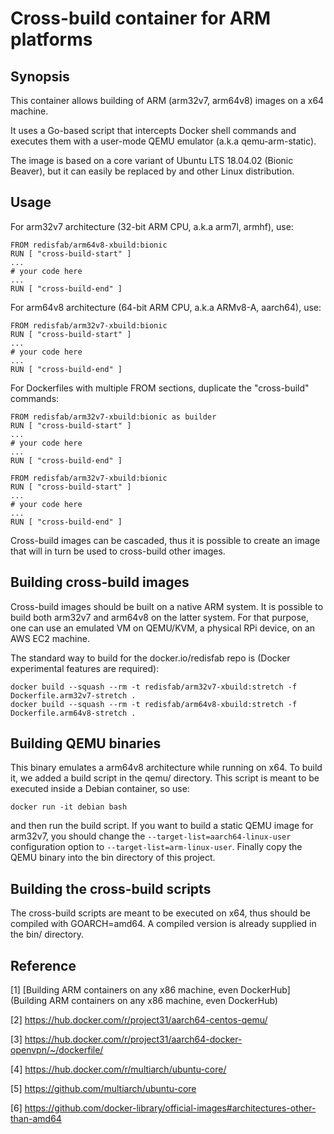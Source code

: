 # Cross-build container for ARM platforms

## Synopsis

This container allows building of ARM (arm32v7, arm64v8) images on a x64 machine.

It uses a Go-based script that intercepts Docker shell commands and executes them with a user-mode QEMU emulator (a.k.a qemu-arm-static).

The image is based on a core variant of Ubuntu LTS 18.04.02 (Bionic Beaver), but it can easily be replaced by and other Linux distribution.

## Usage

For arm32v7 architecture (32-bit ARM CPU, a.k.a arm7l, armhf), use:

```
FROM redisfab/arm64v8-xbuild:bionic
RUN [ "cross-build-start" ]
...
# your code here
...
RUN [ "cross-build-end" ]
```

For arm64v8 architecture (64-bit ARM CPU, a.k.a ARMv8-A, aarch64), use:

```
FROM redisfab/arm32v7-xbuild:bionic
RUN [ "cross-build-start" ]
...
# your code here
...
RUN [ "cross-build-end" ]
```

For Dockerfiles with multiple FROM sections, duplicate the "cross-build" commands:

```
FROM redisfab/arm32v7-xbuild:bionic as builder
RUN [ "cross-build-start" ]
...
# your code here
...
RUN [ "cross-build-end" ]

FROM redisfab/arm32v7-xbuild:bionic
RUN [ "cross-build-start" ]
...
# your code here
...
RUN [ "cross-build-end" ]
```

Cross-build images can be cascaded, thus it is possible to create an image that will in turn be used to cross-build other images.

## Building cross-build images

Cross-build images should be built on a native ARM system. It is possible to build both arm32v7 and arm64v8 on the latter system. For that purpose, one can use an emulated VM on QEMU/KVM, a physical RPi device, on an AWS EC2 machine.

The standard way to build for the docker.io/redisfab repo is (Docker experimental features are required):

```
docker build --squash --rm -t redisfab/arm32v7-xbuild:stretch -f Dockerfile.arm32v7-stretch .
docker build --squash --rm -t redisfab/arm64v8-xbuild:stretch -f Dockerfile.arm64v8-stretch .
```

## Building QEMU binaries

This binary emulates a arm64v8 architecture while running on x64. To build it, we added a build script in the qemu/ directory. This script is meant to be executed inside a Debian container, so use:

```
docker run -it debian bash
```

and then run the build script. If you want to build a static QEMU image for arm32v7, you should change the `--target-list=aarch64-linux-user` configuration option to `--target-list=arm-linux-user`. Finally copy the QEMU binary into the bin directory of this project.

## Building the cross-build scripts

The cross-build scripts are meant to be executed on x64, thus should be compiled with GOARCH=amd64. A compiled version is already supplied in the bin/ directory.

## Reference

[1] [Building ARM containers on any x86 machine, even DockerHub](Building ARM containers on any x86 machine, even DockerHub)

[2] https://hub.docker.com/r/project31/aarch64-centos-qemu/

[3]  https://hub.docker.com/r/project31/aarch64-docker-openvpn/~/dockerfile/

[4] https://hub.docker.com/r/multiarch/ubuntu-core/

[5] https://github.com/multiarch/ubuntu-core

[6] https://github.com/docker-library/official-images#architectures-other-than-amd64 

